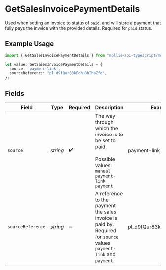 # GetSalesInvoicePaymentDetails

Used when setting an invoice to status of `paid`, and will store a payment that fully pays the invoice with the provided details. Required for `paid` status.

## Example Usage

```typescript
import { GetSalesInvoicePaymentDetails } from "mollie-api-typescript/models/operations";

let value: GetSalesInvoicePaymentDetails = {
  source: "payment-link",
  sourceReference: "pl_d9fQur83kFdhH8hIhaZfq",
};
```

## Fields

| Field                                                                                                               | Type                                                                                                                | Required                                                                                                            | Description                                                                                                         | Example                                                                                                             |
| ------------------------------------------------------------------------------------------------------------------- | ------------------------------------------------------------------------------------------------------------------- | ------------------------------------------------------------------------------------------------------------------- | ------------------------------------------------------------------------------------------------------------------- | ------------------------------------------------------------------------------------------------------------------- |
| `source`                                                                                                            | *string*                                                                                                            | :heavy_check_mark:                                                                                                  | The way through which the invoice is to be set to paid.<br/><br/>Possible values: `manual` `payment-link` `payment` | payment-link                                                                                                        |
| `sourceReference`                                                                                                   | *string*                                                                                                            | :heavy_minus_sign:                                                                                                  | A reference to the payment the sales invoice is paid by. Required for `source` values `payment-link` and `payment`. | pl_d9fQur83kFdhH8hIhaZfq                                                                                            |